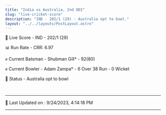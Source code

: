 ```yaml
---
title: "India vs Australia, 2nd ODI"
slug: "live-cricket-score"
description: "IND - 202/1 (29) - Australia opt to bowl."
layout: "../../layouts/PostLayout.astro"
---
```


🔴 Live Score - IND - 202/1 (29)  

📊 Run Rate - CRR: 6.97  

✊ Current Batsman - Shubman Gill* - 92(80)  

✊ Current Bowler - Adam Zampa* - 6 Over 38 Run - 0 Wicket  

📑 Status - Australia opt to bowl

<br />

***

📝 Last Updated on : 9/24/2023, 4:14:18 PM

***


